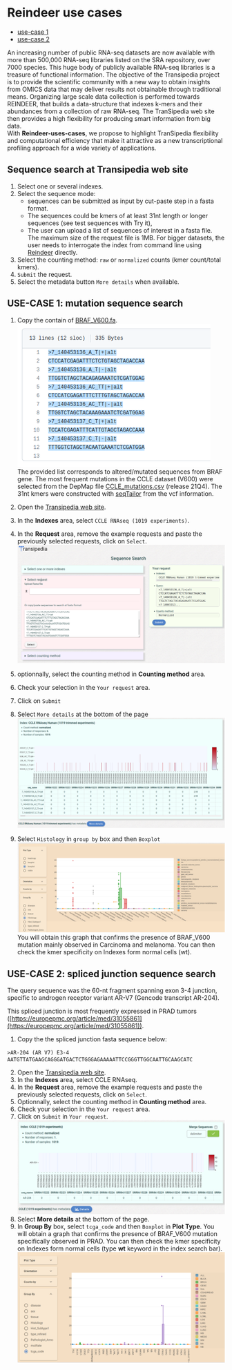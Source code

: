 # Reindeer use cases

* [use-case 1](#use-case-1-mutation-sequence-search)
* [use-case 2](#use-case-2-spliced-junction-sequence-search)


An increasing number of public RNA-seq datasets are now available with more than  500,000 RNA-seq libraries listed on the SRA repository, over 7000 species. This huge body of publicly available RNA-­seq libraries is a treasure of functional information.
The objective of the Transipedia project is to provide the scientific community with a new way to obtain insights from OMICS data that may deliver results not obtainable through traditional means. Organizing large scale data collection is performed towards REINDEER, that builds a data-structure that indexes k-mers and their abundances from a collection of raw RNA-seq. The TranSipedia web site then provides a high flexibility for producing smart information  from big data.  
With **Reindeer-uses-cases**, we propose to highlight TranSipedia flexibility and computational efficiency that make it attractive as a new transcriptional profiling approach for a wide variety of applications.

## Sequence search at Transipedia web site

1. Select one or several indexes.
2. Select the sequence mode: 
	* sequences can be submitted as input by cut-paste step in a fasta format. 
	* The sequences could be kmers of at least 31nt length or longer sequences (see test sequences with Try it), 
	* The user can upload a list of sequences of interest in a fasta file. The maximum size of the request file is 1MB. For bigger datasets, the user needs to  interrogate the index from command line using [Reindeer](https://github.com/kamimrcht/REINDEER/blob/master/README.md) directly.
3. Select the counting method: `raw` or `normalized` counts (kmer count/total kmers).
4. `Submit` the request.
5. Select the metadata button `More details` when available.


## USE-CASE 1: mutation sequence search

1. Copy the contain of [BRAF_V600.fa](https://github.com/Transipedia/Reindeer-use-cases/blob/main/BRAF_V600.fa).  
	![global result](img/case1-select-requests.png)  
	The provided list corresponds to altered/mutated sequences from BRAF gene. 
The most frequent mutations in the CCLE dataset (V600) were selected from the 
DepMap file  [CCLE_mutations.csv](https://depmap.org/portal/download/all/) 
(release 21Q4). The 31nt kmers were constructed with 
[seqTailor](http://shiva.rockefeller.edu/SeqTailor/) from the vcf information.
    
2. Open the [Transipedia web site](https://transipedia.org).
3. In the **Indexes** area, select `CCLE RNAseq (1019 experiments)`.
4. In the **Request** area, remove the example requests and paste the previously selected requests, click on `Select`.  
    ![request](img/case1-request.png) 
5. optionnally, select the counting method in **Counting method** area.
6. Check your selection in the ``Your request`` area.
7. Click on `Submit`
8. Select `More details`  at the bottom of the page  
    ![global result](img/case1-global-results.png)
9. Select `Histology` in `group by` box and then `Boxplot`
    ![detailed results](img/case1-details.png)
    You will obtain this graph that confirms the presence of BRAF_V600 mutation mainly observed in Carcinoma and melanoma. 
    You can then check  the kmer specificity on Indexes form normal cells (wt).


## USE-CASE 2: spliced junction sequence search

The query sequence was the 60-nt fragment spanning exon 3-4 junction, specific 
to androgen receptor variant AR-V7 (Gencode transcript AR-204).

This spliced junction is most frequently expressed in PRAD tumors ([https://europepmc.org/article/med/31055861](https://europepmc.org/article/med/31055861)).


1. Copy the the spliced junction fasta sequence below:

```
>AR-204 (AR V7) E3-4
AATGTTATGAAGCAGGGATGACTCTGGGAGAAAAATTCCGGGTTGGCAATTGCAAGCATC
```



2. Open the [Transipedia web site](https://transipedia.org).
3. In the **Indexes** area, select CCLE RNAseq.
4. In the **Request** area, remove the example requests and paste the previously selected requests, 
click on ``Select``.
5. Optionnally, select the counting method in **Counting method** area.
6. Check your selection in the ``Your request`` area.
7. Click on ``Submit`` in ``Your request``.
    ![request](img/case2-global-results.png)
8. Select **More details** at the bottom of the page.
9. In **Group By** box, select ``tcga_code`` and then ``Boxplot`` in **Plot Type**. You will obtain 
a graph that confirms the presence of BRAF_V600 mutation specifically  observed in PRAD. You can 
then check the kmer specificity on Indexes form normal cells (type **wt** keyword in the index 
search bar).
    ![request](img/case2-details.png)



